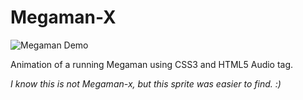 Megaman-X
=========

![Megaman Demo](https://raw.github.com/felipepucinelli/megaman-x/master/demo.jpg)

Animation of a running Megaman using CSS3 and HTML5 Audio tag.


*I know this is not Megaman-x, but this sprite was easier to find. :)*